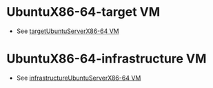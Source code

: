 # UbuntuX86-64-target VM
* See [targetUbuntuServerX86-64 VM](https://github.com/jhu-information-security-institute/NwSec/blob/master/config/UbuntuServerX86-64/targetREADME.md)
 
# UbuntuX86-64-infrastructure VM
* See [infrastructureUbuntuServerX86-64 VM](https://github.com/jhu-information-security-institute/NwSec/blob/master/config/UbuntuServerX86-64/infrastructureREADME.md)
